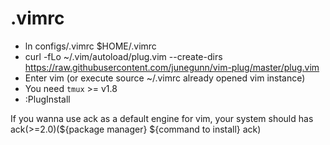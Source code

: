 # .vimrc

 - ln configs/.vimrc $HOME/.vimrc
 - curl -fLo ~/.vim/autoload/plug.vim --create-dirs https://raw.githubusercontent.com/junegunn/vim-plug/master/plug.vim
 - Enter vim (or execute source ~/.vimrc already opened vim instance)
 - You need `tmux` >= v1.8
 - :PlugInstall

If you wanna use ack as a default engine for vim, your system should has ack(>=2.0)(${package manager} ${command to install} ack)
